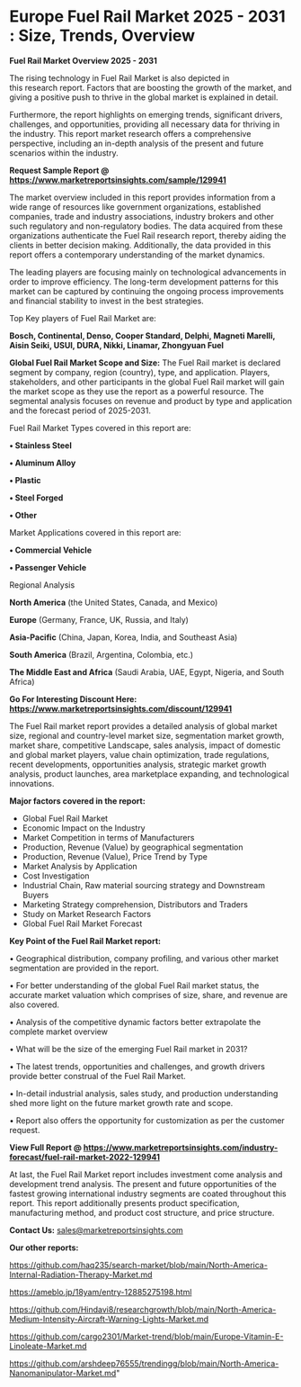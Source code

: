  # Europe Fuel Rail Market 2025 - 2031 : Size, Trends, Overview

<Strong> Fuel Rail Market Overview 2025 - 2031</strong>

The rising technology in Fuel Rail Market is also depicted in this research report. Factors that are boosting the growth of the market, and giving a positive push to thrive in the global market is explained in detail.

Furthermore, the report highlights on emerging trends, significant drivers, challenges, and opportunities, providing all necessary data for thriving in the industry. This report market research offers a comprehensive perspective, including an in-depth analysis of the present and future scenarios within the industry.

<strong>Request Sample Report @ <a href=https://www.marketreportsinsights.com/sample/129941>https://www.marketreportsinsights.com/sample/129941</a></strong>

The market overview included in this report provides information from a wide range of resources like government organizations, established companies, trade and industry associations, industry brokers and other such regulatory and non-regulatory bodies. The data acquired from these organizations authenticate the Fuel Rail research report, thereby aiding the clients in better decision making. Additionally, the data provided in this report offers a contemporary understanding of the market dynamics.

The leading players are focusing mainly on technological advancements in order to improve efficiency. The long-term development patterns for this market can be captured by continuing the ongoing process improvements and financial stability to invest in the best strategies.

Top Key players of Fuel Rail Market are:

<strong>Bosch, Continental, Denso, Cooper Standard, Delphi, Magneti Marelli, Aisin Seiki, USUI, DURA, Nikki, Linamar, Zhongyuan Fuel</strong>

<strong><b>Global Fuel Rail Market Scope and Size:</b></strong>
The Fuel Rail market is declared segment by company, region (country), type, and application. Players, stakeholders, and other participants in the global Fuel Rail market will gain the market scope as they use the report as a powerful resource. The segmental analysis focuses on revenue and product by type and application and the forecast period of 2025-2031.

Fuel Rail Market Types covered in this report are:

<strong>• Stainless Steel

• Aluminum Alloy

• Plastic

• Steel Forged

• Other</strong>

Market Applications covered in this report are:

<strong>• Commercial Vehicle

• Passenger Vehicle</strong> 

Regional Analysis

<strong>North America</strong> (the United States, Canada, and Mexico)

<strong>Europe</strong> (Germany, France, UK, Russia, and Italy)

<strong>Asia-Pacific</strong> (China, Japan, Korea, India, and Southeast Asia)

<strong>South America</strong> (Brazil, Argentina, Colombia, etc.)

<strong>The Middle East and Africa</strong> (Saudi Arabia, UAE, Egypt, Nigeria, and South Africa)

<strong>Go For Interesting Discount Here: <a href=https://www.marketreportsinsights.com/discount/129941>https://www.marketreportsinsights.com/discount/129941</a></strong>

The Fuel Rail market report provides a detailed analysis of global market size, regional and country-level market size, segmentation market growth, market share, competitive Landscape, sales analysis, impact of domestic and global market players, value chain optimization, trade regulations, recent developments, opportunities analysis, strategic market growth analysis, product launches, area marketplace expanding, and technological innovations.

<strong><b>Major factors covered in the report:</b></strong>
<ul>
  <li>Global Fuel Rail Market </li>
  <li>Economic Impact on the Industry</li>
  <li>Market Competition in terms of Manufacturers</li>
  <li>Production, Revenue (Value) by geographical segmentation</li>
  <li>Production, Revenue (Value), Price Trend by Type</li>
  <li>Market Analysis by Application</li>
  <li>Cost Investigation</li>
  <li>Industrial Chain, Raw material sourcing strategy and Downstream Buyers</li>
  <li>Marketing Strategy comprehension, Distributors and Traders</li>
  <li>Study on Market Research Factors</li>
  <li>Global Fuel Rail Market Forecast</li>
</ul>

<strong><b>Key Point of the Fuel Rail Market report:</b></strong>

• Geographical distribution, company profiling, and various other market segmentation are provided in the report.

• For better understanding of the global Fuel Rail market status, the accurate market valuation which comprises of size, share, and revenue are also covered.

• Analysis of the competitive dynamic factors better extrapolate the complete market overview

• What will be the size of the emerging Fuel Rail market in 2031?

• The latest trends, opportunities and challenges, and growth drivers provide better construal of the Fuel Rail Market.

• In-detail industrial analysis, sales study, and production understanding shed more light on the future market growth rate and scope.

• Report also offers the opportunity for customization as per the customer request.

<strong><b>View Full Report @ <a href=https://www.marketreportsinsights.com/industry-forecast/fuel-rail-market-2022-129941>https://www.marketreportsinsights.com/industry-forecast/fuel-rail-market-2022-129941</a></b></strong>


At last, the Fuel Rail Market report includes investment come analysis and development trend analysis. The present and future opportunities of the fastest growing international industry segments are coated throughout this report. This report additionally presents product specification, manufacturing method, and product cost structure, and price structure.

<strong>Contact Us:</strong>
sales@marketreportsinsights.com

<strong>Our other reports:</strong>

<a href=https://github.com/haq235/search-market/blob/main/North-America-Internal-Radiation-Therapy-Market.md>https://github.com/haq235/search-market/blob/main/North-America-Internal-Radiation-Therapy-Market.md</a>

<a href=https://ameblo.jp/18yam/entry-12885275198.html>https://ameblo.jp/18yam/entry-12885275198.html</a>

<a href=https://github.com/Hindavi8/researchgrowth/blob/main/North-America-Medium-Intensity-Aircraft-Warning-Lights-Market.md>https://github.com/Hindavi8/researchgrowth/blob/main/North-America-Medium-Intensity-Aircraft-Warning-Lights-Market.md</a>

<a href=https://github.com/cargo2301/Market-trend/blob/main/Europe-Vitamin-E-Linoleate-Market.md>https://github.com/cargo2301/Market-trend/blob/main/Europe-Vitamin-E-Linoleate-Market.md</a>

<a href=https://github.com/arshdeep76555/trendingg/blob/main/North-America-Nanomanipulator-Market.md>https://github.com/arshdeep76555/trendingg/blob/main/North-America-Nanomanipulator-Market.md</a>"
